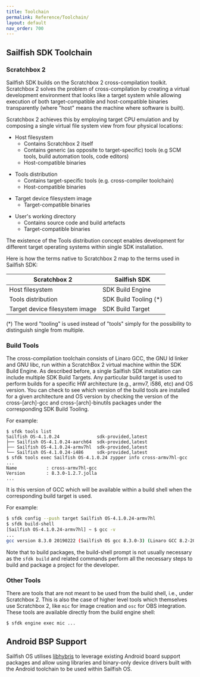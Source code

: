 ```yaml
---
title: Toolchain
permalink: Reference/Toolchain/
layout: default
nav_order: 700
---
```


## Sailfish SDK Toolchain

### Scratchbox 2

Sailfish SDK builds on the Scratchbox 2 cross-compilation toolkit.
Scratchbox 2 solves the problem of cross-compilation by creating a
virtual development environment that looks like a target system while
allowing execution of both target-compatible and host-compatible
binaries transparently (where "host" means the machine where software is
built).

Scratchbox 2 achieves this by employing target CPU emulation and by
composing a single virtual file system view from four physical
locations:

  - Host filesystem
      - Contains Scratchbox 2 itself
      - Contains generic (as opposite to target-specific) tools (e.g SCM
        tools, build automation tools, code editors)
      - Host-compatible binaries

<!-- end list -->

  - Tools distribution
      - Contains target-specific tools (e.g. cross-compiler toolchain)
      - Host-compatible binaries

<!-- end list -->

  - Target device filesystem image
      - Target-compatible binaries

<!-- end list -->

  - User's working directory
      - Contains source code and build artefacts
      - Target-compatible binaries

The existence of the Tools distribution concept enables development for
different target operating systems within single SDK installation.

Here is how the terms native to Scratchbox 2 map to the terms used in
Sailfish SDK:

| Scratchbox 2                   | Sailfish SDK           |
| ------------------------------ | ---------------------- |
| Host filesystem                | SDK Build Engine       |
| Tools distribution             | SDK Build Tooling (\*) |
| Target device filesystem image | SDK Build Target       |

(\*) The word "tooling" is used instead of "tools" simply for the
possibility to distinguish single from multiple.

### Build Tools

The cross-compilation toolchain consists of Linaro GCC, the GNU ld
linker and GNU libc, run within a ScratchBox 2 virtual machine within
the SDK Build Engine. As described before, a single Sailfish SDK
installation can include multiple SDK Build Targets. Any particular
build target is used to perform builds for a specific HW architecture
(e.g., armv7, i586, etc) and OS version. You can check to see which
version of the build tools are installed for a given architecture and OS
version by checking the version of the cross-\[arch\]-gcc and
cross-\[arch\]-binutils packages under the corresponding SDK Build
Tooling.

For example:
```
$ sfdk tools list
Sailfish OS-4.1.0.24              sdk-provided,latest
├── Sailfish OS-4.1.0.24-aarch64  sdk-provided,latest
├── Sailfish OS-4.1.0.24-armv7hl  sdk-provided,latest
└── Sailfish OS-4.1.0.24-i486     sdk-provided,latest
$ sfdk tools exec Sailfish OS-4.1.0.24 zypper info cross-armv7hl-gcc
...
Name           : cross-armv7hl-gcc
Version        : 8.3.0-1.2.7.jolla
...
```

It is this version of GCC which will be available within a build shell
when the corresponding build target is used.

For example:
```sh
$ sfdk config --push target Sailfish OS-4.1.0.24-armv7hl
$ sfdk build-shell
[Sailfish OS-4.1.0.24-armv7hl] ~ $ gcc -v
...
gcc version 8.3.0 20190222 (Sailfish OS gcc 8.3.0-3) (Linaro GCC 8.2-2018.08~dev)
```

Note that to build packages, the build-shell prompt is not usually
necessary as the `sfdk build` and related commands perform all the
necessary steps to build and package a project for the developer.

### Other Tools

There are tools that are not meant to be used from the build shell,
i.e., under Scratchbox 2. This is also the case of higher level tools
which themselves use Scratchbox 2, like `mic` for image creation and
`osc` for OBS integration. These tools are available directly from the
build engine shell:
```sh
$ sfdk engine exec mic ...
```

## Android BSP Support

Sailfish OS utilises [libhybris](https://github.com/libhybris) to
leverage existing Android board support packages and allow using
libraries and binary-only device drivers built with the Android
toolchain to be used within Sailfish OS.
